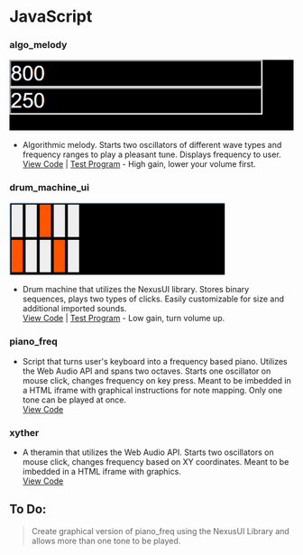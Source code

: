 # JavaScript

### algo_melody
![ ](https://github.com/SageWare/JavaScript/blob/master/algo_melody/capture.png?raw=true)
* Algorithmic melody. Starts two oscillators of different wave types and frequency ranges to play a pleasant tune.  Displays frequency to user.   
[View Code](https://github.com/SageWare/JavaScript/blob/master/algo_melody/algo_melody.js) | [Test Program](https://rawgit.com/SageWare/JavaScript/master/algo_melody/index.html) - High gain, lower your volume first.


### drum_machine_ui
![ ](https://github.com/SageWare/JavaScript/blob/master/drum_machine_ui/capture.png?raw=true)
* Drum machine that utilizes the NexusUI library. Stores binary sequences, plays two types of clicks. Easily customizable for size and additional imported sounds.  
[View Code](https://github.com/SageWare/JavaScript/blob/master/drum_machine_ui/drum_machine_ui.js) | [Test Program](https://cdn.rawgit.com/SageWare/JavaScript/8d7165c9/drum_machine_ui/index.html) - Low gain, turn volume up.  

### piano_freq
* Script that turns user's keyboard into a frequency based piano. Utilizes the Web Audio API and spans two octaves.  Starts one oscillator on mouse click, changes frequency on key press. Meant to be imbedded in a HTML iframe with graphical instructions for note mapping. Only one tone can be played at once.  
[View Code](https://github.com/SageWare/JavaScript/blob/master/piano_freq/piano_freq.js)

### xyther
* A theramin that utilizes the Web Audio API.  Starts two oscillators on mouse click, changes frequency based on XY coordinates. Meant to be imbedded in a HTML iframe with graphics.  
[View Code](https://github.com/SageWare/JavaScript/blob/master/xyther/xyther.js)

## To Do:
> Create graphical version of piano_freq using the NexusUI Library and allows more than one tone to be played.
